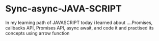 # Sync-async-JAVA-SCRIPT
In my learning path of JAVASCRIPT today i learned about ....Promises, callbacks API, Promises API, async await, and code it and practised its concepts using arrow function
